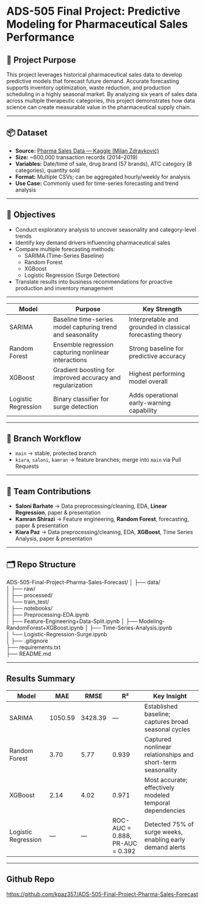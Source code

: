 # ADS-505 Final Project: Predictive Modeling for Pharmaceutical Sales Performance

## 📖 Project Purpose
This project leverages historical pharmaceutical sales data to develop predictive models that forecast future demand.
Accurate forecasting supports inventory optimization, waste reduction, and production scheduling in a highly seasonal market.
By analyzing six years of sales data across multiple therapeutic categories, this project demonstrates how data science can create measurable value in the pharmaceutical supply chain.

---

## 📦 Dataset
- **Source:** [Pharma Sales Data — Kaggle (Milan Zdravković)](https://www.kaggle.com/datasets/milanzdravkovic/pharma-sales-data?resource=download)  
- **Size:** ~600,000 transaction records (2014–2019)  
- **Variables:** Date/time of sale, drug brand (57 brands), ATC category (8 categories), quantity sold  
- **Format:** Multiple CSVs; can be aggregated hourly/weekly for analysis  
- **Use Case:** Commonly used for time-series forecasting and trend analysis

---

## 🎯 Objectives
- Conduct exploratory analysis to uncover seasonality and category-level trends
- Identify key demand drivers influencing pharmaceutical sales
- Compare multiple forecasting methods:
  - SARIMA (Time-Series Baseline)
  - Random Forest
  - XGBoost
  - Logistic Regression (Surge Detection)
- Translate results into business recommendations for proactive production and inventory management

---

| Model               | Purpose                                                    | Key Strength                                               |
| ------------------- | ---------------------------------------------------------- | ---------------------------------------------------------- |
| SARIMA              | Baseline time-series model capturing trend and seasonality | Interpretable and grounded in classical forecasting theory |
| Random Forest       | Ensemble regression capturing nonlinear interactions       | Strong baseline for predictive accuracy                    |
| XGBoost             | Gradient boosting for improved accuracy and regularization | Highest performing model overall                           |
| Logistic Regression | Binary classifier for surge detection                      | Adds operational early-warning capability                  |

---

## 🌿 Branch Workflow
- `main` → stable, protected branch  
- `kiara`, `saloni`, `kamran` → feature branches; merge into `main` via Pull Requests

---

## 👥 Team Contributions
- **Saloni Barhate** → Data preprocessing/cleaning, EDA, **Linear Regression**, paper & presentation  
- **Kamran Shirazi** → Feature engineering, **Random Forest**, forecasting, paper & presentation  
- **Kiara Paz** → Data preprocessing/cleaning, EDA, **XGBoost**, Time Series Analysis, paper & presentation

---

## 🗂️ Repo Structure
ADS-505-Final-Project-Pharma-Sales-Forecast/
│
├── data/                                
│   ├── raw/                             
│   ├── processed/                       
│   └── train_test/                      
│
├── notebooks/                           
│   ├── Preprocessing-EDA.ipynb          
│   ├── Feature-Engineering+Data-Split.ipynb
│   ├── Modeling-RandomForest+XGBoost.ipynb
│   ├── Time-Series-Analysis.ipynb       
│   └── Logistic-Regression-Surge.ipynb                        
│
├── .gitignore                           
├── requirements.txt                     
├── README.md                            
                            


---
## Results Summary 
| Model               | MAE     | RMSE    | R²                              | Key Insight                                                 |
| ------------------- | ------- | ------- | ------------------------------- | ----------------------------------------------------------- |
| SARIMA              | 1050.59 | 3428.39 | —                               | Established baseline; captures broad seasonal cycles        |
| Random Forest       | 3.70    | 5.77    | 0.939                           | Captured nonlinear relationships and short-term seasonality |
| XGBoost             | 2.14    | 4.02    | 0.971                           | Most accurate; effectively modeled temporal dependencies    |
| Logistic Regression | —       | —       | ROC-AUC = 0.888, PR-AUC = 0.392 | Detected 75% of surge weeks, enabling early demand alerts   |

---

## Github Repo
https://github.com/kpaz357/ADS-505-Final-Project-Pharma-Sales-Forecast 
